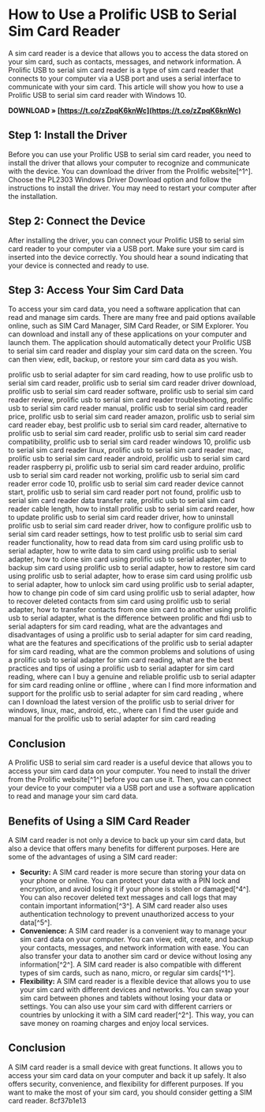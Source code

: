 
 
# How to Use a Prolific USB to Serial Sim Card Reader
 
A sim card reader is a device that allows you to access the data stored on your sim card, such as contacts, messages, and network information. A Prolific USB to serial sim card reader is a type of sim card reader that connects to your computer via a USB port and uses a serial interface to communicate with your sim card. This article will show you how to use a Prolific USB to serial sim card reader with Windows 10.
 
**DOWNLOAD » [https://t.co/zZpqK6knWc](https://t.co/zZpqK6knWc)**


 
## Step 1: Install the Driver
 
Before you can use your Prolific USB to serial sim card reader, you need to install the driver that allows your computer to recognize and communicate with the device. You can download the driver from the Prolific website[^1^]. Choose the PL2303 Windows Driver Download option and follow the instructions to install the driver. You may need to restart your computer after the installation.
 
## Step 2: Connect the Device
 
After installing the driver, you can connect your Prolific USB to serial sim card reader to your computer via a USB port. Make sure your sim card is inserted into the device correctly. You should hear a sound indicating that your device is connected and ready to use.
 
## Step 3: Access Your Sim Card Data
 
To access your sim card data, you need a software application that can read and manage sim cards. There are many free and paid options available online, such as SIM Card Manager, SIM Card Reader, or SIM Explorer. You can download and install any of these applications on your computer and launch them. The application should automatically detect your Prolific USB to serial sim card reader and display your sim card data on the screen. You can then view, edit, backup, or restore your sim card data as you wish.
 
prolific usb to serial adapter for sim card reading,  how to use prolific usb to serial sim card reader,  prolific usb to serial sim card reader driver download,  prolific usb to serial sim card reader software,  prolific usb to serial sim card reader review,  prolific usb to serial sim card reader troubleshooting,  prolific usb to serial sim card reader manual,  prolific usb to serial sim card reader price,  prolific usb to serial sim card reader amazon,  prolific usb to serial sim card reader ebay,  best prolific usb to serial sim card reader,  alternative to prolific usb to serial sim card reader,  prolific usb to serial sim card reader compatibility,  prolific usb to serial sim card reader windows 10,  prolific usb to serial sim card reader linux,  prolific usb to serial sim card reader mac,  prolific usb to serial sim card reader android,  prolific usb to serial sim card reader raspberry pi,  prolific usb to serial sim card reader arduino,  prolific usb to serial sim card reader not working,  prolific usb to serial sim card reader error code 10,  prolific usb to serial sim card reader device cannot start,  prolific usb to serial sim card reader port not found,  prolific usb to serial sim card reader data transfer rate,  prolific usb to serial sim card reader cable length,  how to install prolific usb to serial sim card reader,  how to update prolific usb to serial sim card reader driver,  how to uninstall prolific usb to serial sim card reader driver,  how to configure prolific usb to serial sim card reader settings,  how to test prolific usb to serial sim card reader functionality,  how to read data from sim card using prolific usb to serial adapter,  how to write data to sim card using prolific usb to serial adapter,  how to clone sim card using prolific usb to serial adapter,  how to backup sim card using prolific usb to serial adapter,  how to restore sim card using prolific usb to serial adapter,  how to erase sim card using prolific usb to serial adapter,  how to unlock sim card using prolific usb to serial adapter,  how to change pin code of sim card using prolific usb to serial adapter,  how to recover deleted contacts from sim card using prolific usb to serial adapter,  how to transfer contacts from one sim card to another using prolific usb to serial adapter,  what is the difference between prolific and ftdi usb to serial adapters for sim card reading,  what are the advantages and disadvantages of using a prolific usb to serial adapter for sim card reading,  what are the features and specifications of the prolific usb to serial adapter for sim card reading,  what are the common problems and solutions of using a prolific usb to serial adapter for sim card reading,  what are the best practices and tips of using a prolific usb to serial adapter for sim card reading,  where can I buy a genuine and reliable prolific usb to serial adapter for sim card reading online or offline ,  where can I find more information and support for the prolific usb to serial adapter for sim card reading ,  where can I download the latest version of the prolific usb to serial driver for windows, linux, mac, android, etc.,  where can I find the user guide and manual for the prolific usb to serial adapter for sim card reading
 
## Conclusion
 
A Prolific USB to serial sim card reader is a useful device that allows you to access your sim card data on your computer. You need to install the driver from the Prolific website[^1^] before you can use it. Then, you can connect your device to your computer via a USB port and use a software application to read and manage your sim card data.

## Benefits of Using a SIM Card Reader
 
A SIM card reader is not only a device to back up your sim card data, but also a device that offers many benefits for different purposes. Here are some of the advantages of using a SIM card reader:
 
- **Security:** A SIM card reader is more secure than storing your data on your phone or online. You can protect your data with a PIN lock and encryption, and avoid losing it if your phone is stolen or damaged[^4^]. You can also recover deleted text messages and call logs that may contain important information[^3^]. A SIM card reader also uses authentication technology to prevent unauthorized access to your data[^5^].
- **Convenience:** A SIM card reader is a convenient way to manage your sim card data on your computer. You can view, edit, create, and backup your contacts, messages, and network information with ease. You can also transfer your data to another sim card or device without losing any information[^2^]. A SIM card reader is also compatible with different types of sim cards, such as nano, micro, or regular sim cards[^1^].
- **Flexibility:** A SIM card reader is a flexible device that allows you to use your sim card with different devices and networks. You can swap your sim card between phones and tablets without losing your data or settings. You can also use your sim card with different carriers or countries by unlocking it with a SIM card reader[^2^]. This way, you can save money on roaming charges and enjoy local services.

## Conclusion
 
A SIM card reader is a small device with great functions. It allows you to access your sim card data on your computer and back it up safely. It also offers security, convenience, and flexibility for different purposes. If you want to make the most of your sim card, you should consider getting a SIM card reader.
 8cf37b1e13
 
